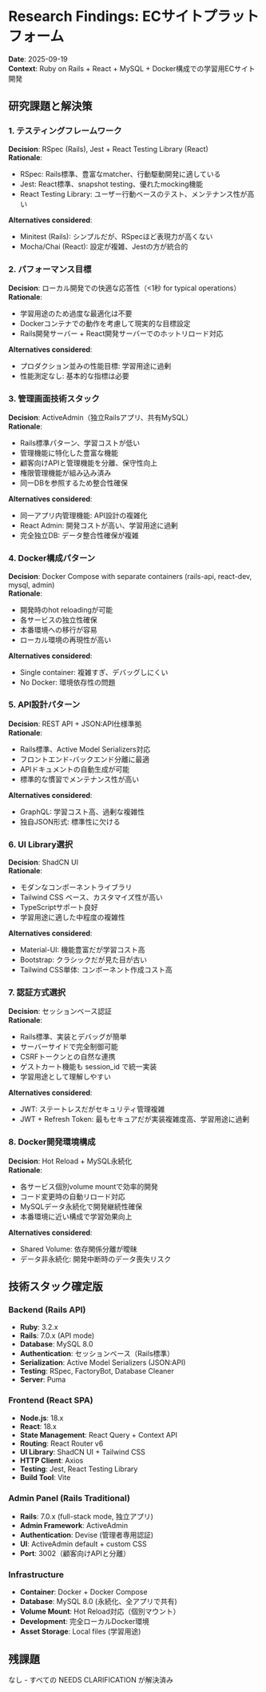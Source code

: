 # Research Findings: ECサイトプラットフォーム

**Date**: 2025-09-19  
**Context**: Ruby on Rails + React + MySQL + Docker構成での学習用ECサイト開発

## 研究課題と解決策

### 1. テスティングフレームワーク

**Decision**: RSpec (Rails), Jest + React Testing Library (React)  
**Rationale**: 
- RSpec: Rails標準、豊富なmatcher、行動駆動開発に適している
- Jest: React標準、snapshot testing、優れたmocking機能
- React Testing Library: ユーザー行動ベースのテスト、メンテナンス性が高い

**Alternatives considered**: 
- Minitest (Rails): シンプルだが、RSpecほど表現力が高くない
- Mocha/Chai (React): 設定が複雑、Jestの方が統合的

### 2. パフォーマンス目標

**Decision**: ローカル開発での快適な応答性（<1秒 for typical operations）  
**Rationale**: 
- 学習用途のため過度な最適化は不要
- Dockerコンテナでの動作を考慮して現実的な目標設定
- Rails開発サーバー + React開発サーバーでのホットリロード対応

**Alternatives considered**: 
- プロダクション並みの性能目標: 学習用途に過剰
- 性能測定なし: 基本的な指標は必要

### 3. 管理画面技術スタック

**Decision**: ActiveAdmin（独立Railsアプリ、共有MySQL）  
**Rationale**: 
- Rails標準パターン、学習コストが低い
- 管理機能に特化した豊富な機能
- 顧客向けAPIと管理機能を分離、保守性向上
- 権限管理機能が組み込み済み
- 同一DBを参照するため整合性確保

**Alternatives considered**: 
- 同一アプリ内管理機能: API設計の複雑化
- React Admin: 開発コストが高い、学習用途に過剰
- 完全独立DB: データ整合性確保が複雑

### 4. Docker構成パターン

**Decision**: Docker Compose with separate containers (rails-api, react-dev, mysql, admin)  
**Rationale**: 
- 開発時のhot reloadingが可能
- 各サービスの独立性確保
- 本番環境への移行が容易
- ローカル環境の再現性が高い

**Alternatives considered**: 
- Single container: 複雑すぎ、デバッグしにくい
- No Docker: 環境依存性の問題

### 5. API設計パターン

**Decision**: REST API + JSON:API仕様準拠  
**Rationale**: 
- Rails標準、Active Model Serializers対応
- フロントエンド-バックエンド分離に最適
- APIドキュメントの自動生成が可能
- 標準的な慣習でメンテナンス性が高い

**Alternatives considered**: 
- GraphQL: 学習コスト高、過剰な複雑性
- 独自JSON形式: 標準性に欠ける

### 6. UI Library選択

**Decision**: ShadCN UI  
**Rationale**: 
- モダンなコンポーネントライブラリ
- Tailwind CSS ベース、カスタマイズ性が高い
- TypeScriptサポート良好
- 学習用途に適した中程度の複雑性

**Alternatives considered**: 
- Material-UI: 機能豊富だが学習コスト高
- Bootstrap: クラシックだが見た目が古い
- Tailwind CSS単体: コンポーネント作成コスト高

### 7. 認証方式選択

**Decision**: セッションベース認証  
**Rationale**: 
- Rails標準、実装とデバッグが簡単
- サーバーサイドで完全制御可能
- CSRFトークンとの自然な連携
- ゲストカート機能も session_id で統一実装
- 学習用途として理解しやすい

**Alternatives considered**: 
- JWT: ステートレスだがセキュリティ管理複雑
- JWT + Refresh Token: 最もセキュアだが実装複雑度高、学習用途に過剰

### 8. Docker開発環境構成

**Decision**: Hot Reload + MySQL永続化  
**Rationale**: 
- 各サービス個別volume mountで効率的開発
- コード変更時の自動リロード対応
- MySQLデータ永続化で開発継続性確保
- 本番環境に近い構成で学習効果向上

**Alternatives considered**: 
- Shared Volume: 依存関係分離が曖昧
- データ非永続化: 開発中断時のデータ喪失リスク

## 技術スタック確定版

### Backend (Rails API)
- **Ruby**: 3.2.x  
- **Rails**: 7.0.x (API mode)  
- **Database**: MySQL 8.0  
- **Authentication**: セッションベース（Rails標準）  
- **Serialization**: Active Model Serializers (JSON:API)  
- **Testing**: RSpec, FactoryBot, Database Cleaner  
- **Server**: Puma  

### Frontend (React SPA)  
- **Node.js**: 18.x  
- **React**: 18.x  
- **State Management**: React Query + Context API  
- **Routing**: React Router v6  
- **UI Library**: ShadCN UI + Tailwind CSS  
- **HTTP Client**: Axios  
- **Testing**: Jest, React Testing Library  
- **Build Tool**: Vite  

### Admin Panel (Rails Traditional)
- **Rails**: 7.0.x (full-stack mode, 独立アプリ)  
- **Admin Framework**: ActiveAdmin  
- **Authentication**: Devise (管理者専用認証)  
- **UI**: ActiveAdmin default + custom CSS  
- **Port**: 3002（顧客向けAPIと分離）

### Infrastructure
- **Container**: Docker + Docker Compose  
- **Database**: MySQL 8.0 (永続化、全アプリで共有)  
- **Volume Mount**: Hot Reload対応（個別マウント）  
- **Development**: 完全ローカルDocker環境  
- **Asset Storage**: Local files (学習用途)  

## 残課題
なし - すべての NEEDS CLARIFICATION が解決済み